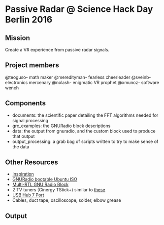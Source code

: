 # Passive Radar @ Science Hack Day Berlin 2016

## Mission

Create a VR experience from passive radar signals.

## Project members

@teoguso- math maker
@meredityman- fearless cheerleader 
@sveinb- electronics mercenary
@nolash- enigmatic VR prophet
@xmunoz- software wench

## Components

- documents: the scientific paper detailing the FFT algorithms needed for signal processing
- grc_examples: the GNURadio block descriptions
- data: the output from gnuradio, and the custom block used to produce that output
- output_processing: a grab bag of scripts written to try to make sense of the data

## Other Resources

- [Inspiration](http://hackaday.com/2015/06/05/building-your-own-sdr-based-passive-radar-on-a-shoestring/)
- [GNURadio bootable Ubuntu ISO](http://gnuradio.org/redmine/projects/gnuradio/wiki/GNURadioLiveDVD)
- [Multi-RTL GNU Radio Block](https://github.com/ptrkrysik/multi-rtl)
- 2 TV tuners (Cinergy TStick+) similar to [these](http://www.terratec.net/details.php?artnr=193534)
- [USB Hub 7 Port](https://www.sitecom.com/en/usb-hub-7-port/cn-061/p/13)
- Cables, duct tape, oscilloscope, solder, elbow grease

## Output
